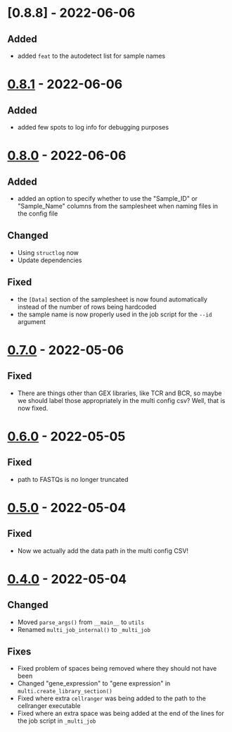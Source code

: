 # [0.8.8] - 2022-06-06

## Added

- added `feat` to the autodetect list for sample names

# [0.8.1] - 2022-06-06

## Added

- added few spots to log info for debugging purposes

# [0.8.0] - 2022-06-06

## Added

- added an option to specify whether to use the "Sample_ID" or "Sample_Name" columns from the samplesheet when
  naming files in the config file

## Changed

- Using `structlog` now
- Update dependencies

## Fixed

- the `[Data]` section of the samplesheet is now found automatically instead of the number of rows being hardcoded
- the sample name is now properly used in the job script for the `--id` argument

# [0.7.0] - 2022-05-06

## Fixed

- There are things other than GEX libraries, like TCR and BCR, so maybe we should label those appropriately in
    the multi config csv?  Well, that is now fixed.

# [0.6.0] - 2022-05-05

## Fixed

- path to FASTQs is no longer truncated

# [0.5.0] - 2022-05-04

## Fixed

- Now we actually add the data path in the multi config CSV!

# [0.4.0] - 2022-05-04

## Changed

- Moved `parse_args()` from `__main__` to `utils`
- Renamed `multi_job_internal()` to `_multi_job`

## Fixes

- Fixed problem of spaces being removed where they should not have been
- Changed "gene_expression" to "gene expression" in `multi.create_library_section()`
- Fixed where extra `cellranger` was being added to the path to the cellranger executable
- Fixed where an extra space was being added at the end of the lines for the job script in `_multi_job`

[0.8.1]: https://github.com/milescsmith/cellranger-scripts/releases/tag/0.8.0...0.8.1
[0.8.0]: https://github.com/milescsmith/cellranger-scripts/releases/tag/0.7.0...0.8.0
[0.7.0]: https://github.com/milescsmith/cellranger-scripts/releases/tag/0.6.0...0.7.0
[0.6.0]: https://github.com/milescsmith/cellranger-scripts/releases/tag/0.5.0...0.6.0
[0.5.0]: https://github.com/milescsmith/cellranger-scripts/releases/tag/0.4.0...0.5.0
[0.4.0]: https://github.com/milescsmith/cellranger-scripts/releases/tag/0.3.0...0.4.0
[0.3.0]: https://github.com/milescsmith/cellranger-scripts/releases/tag/0.3.0